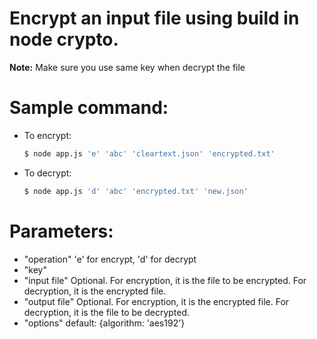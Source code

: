 # Encrypt an input file using build in node crypto.
**Note:** Make sure you use same key when decrypt the file

# Sample command:
+ To encrypt:
    ```sh
    $ node app.js 'e' 'abc' 'cleartext.json' 'encrypted.txt'
+ To decrypt:
    ```sh
    $ node app.js 'd' 'abc' 'encrypted.txt' 'new.json'

# Parameters:
+ "operation"     'e' for encrypt, 'd' for decrypt
+ "key"
+ "input file"    Optional. For encryption, it is the file to be encrypted. For decryption, it is the encrypted file.
+ "output file"   Optional. For encryption, it is the encrypted file. For decryption, it is the file to be decrypted.
+ "options"       default: {algorithm: 'aes192'}